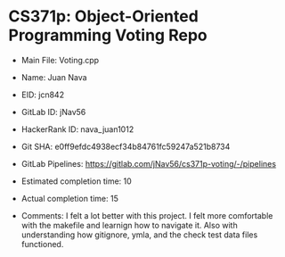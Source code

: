# CS371p: Object-Oriented Programming Voting Repo

* Main File: Voting.cpp

* Name: Juan Nava

* EID: jcn842

* GitLab ID: jNav56

* HackerRank ID: nava_juan1012

* Git SHA: e0ff9efdc4938ecf34b84761fc59247a521b8734

* GitLab Pipelines: https://gitlab.com/jNav56/cs371p-voting/-/pipelines

* Estimated completion time: 10

* Actual completion time: 15

* Comments: I felt a lot better with this project. I felt more comfortable
with the makefile and learnign how to navigate it. Also with understanding
how gitignore, ymla, and the check test data files functioned.
